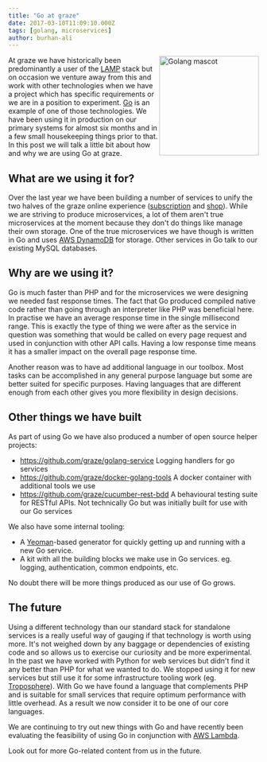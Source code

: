 ```yaml
---
title: "Go at graze"
date: 2017-03-10T11:09:10.000Z
tags: [golang, microservices]
author: burhan-ali
---
```


<img src="https://camo.githubusercontent.com/98ed65187a84ecf897273d9fa18118ce45845057/68747470733a2f2f7261772e6769746875622e636f6d2f676f6c616e672d73616d706c65732f676f706865722d766563746f722f6d61737465722f676f706865722e706e67" width="200" align="right" alt="Golang mascot">

At graze we have historically been predominantly a user of the [LAMP](https://en.wikipedia.org/wiki/LAMP_(software_bundle)) stack but on occasion we venture away from this and work with other technologies when we have a project which has specific requirements or we are in a position to experiment. [Go](https://golang.org/) is an example of one of those technologies. We have been using it in production on our primary systems for almost six months and in a few small housekeeping things prior to that. In this post we will talk a little bit about how and why we are using Go at graze.

## What are we using it for?

Over the last year we have been building a number of services to unify the two halves of the graze online experience  ([subscription](https://www.graze.com) and [shop](https://www.graze.com/shop)). While we are striving to produce microservices, a lot of them aren't true microservices at the moment because they don't do things like manage their own storage. One of the true microservices we have though is written in Go and uses [AWS DynamoDB](https://aws.amazon.com/dynamodb/) for storage. Other services in Go talk to our existing MySQL databases.

## Why are we using it?

Go is much faster than PHP and for  the microservices we were designing we needed fast response times. The fact that Go produced compiled native code rather than going through an interpreter like PHP was beneficial here. In practise we have an average response time in the single millisecond range. This is exactly the type of thing we were after as the service in question was something that would be called on every page request and used in conjunction with other API calls. Having a low response time means it has a smaller impact on the overall page response time.

Another reason was to have ad additional language in our toolbox. Most tasks can be accomplished in any general purpose language but some are better suited for specific purposes. Having languages that are different enough from each other gives you more flexibility in design decisions.

## Other things we have built

As part of using Go we have also produced a number of open source helper projects:

* https://github.com/graze/golang-service Logging handlers for go services
* https://github.com/graze/docker-golang-tools A docker container with additional tools we use
* https://github.com/graze/cucumber-rest-bdd A behavioural testing suite for RESTful APIs. Not technically Go but was initially built for use with our Go services

We also have some internal tooling:

* A [Yeoman](http://yeoman.io/)-based generator for quickly getting up and running with a new Go service.
* A kit with all the building blocks we make use in Go services. eg. logging, authentication, common endpoints, etc.

No doubt there will be more things produced as our use of Go grows.

## The future

Using a different technology than our standard stack for standalone services is a really useful way of gauging if that technology is worth using more. It's not weighed down by any baggage or dependencies of existing code and so allows us to exercise our curiosity and be more experimental. In the past we have worked with Python for web services but didn't find it any better than PHP for what we wanted to do. We stopped using it for new services but still use it for some infrastructure tooling work (eg. [Troposphere](https://github.com/cloudtools/troposphere)). With Go we have found a language that complements PHP and is suitable for small services that require optimum performance with little overhead. As a result we now consider it to be one of our core languages.

We are continuing to try out new things with Go and have recently been evaluating the feasibility of using Go in conjunction with [AWS Lambda](https://aws.amazon.com/lambda/).

Look out for more Go-related content from us in the future.
